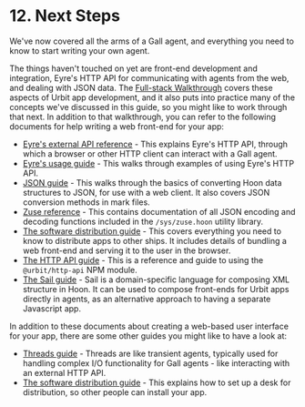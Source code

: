 # 12. Next Steps

We've now covered all the arms of a Gall agent, and everything you need to know to start writing your own agent.

The things haven't touched on yet are front-end development and integration, Eyre's HTTP API for communicating with agents from the web, and dealing with JSON data. The [Full-stack Walkthrough](../app-school-full-stack) covers these aspects of Urbit app development, and it also puts into practice many of the concepts we've discussed in this guide, so you might like to work through that next. In addition to that walkthrough, you can refer to the following documents for help writing a web front-end for your app:

- [Eyre's external API reference](../../system/kernel/eyre/reference/external-api-ref.md) - This explains Eyre's HTTP API, through which a browser or other HTTP client can interact with a Gall agent.
- [Eyre's usage guide](../../system/kernel/eyre/guides/guide.md) - This walks through examples of using Eyre's HTTP API.
- [JSON guide](../../language/hoon/guides/json-guide.md) - This walks through the basics of converting Hoon data structures to JSON, for use with a web client. It also covers JSON conversion methods in mark files.
- [Zuse reference](../../language/hoon/reference/zuse) - This contains documentation of all JSON encoding and decoding functions included in the `/sys/zuse.hoon` utility library.
- [The software distribution guide](../../userspace/apps/guides/software-distribution.md) - This covers everything you need to know to distribute apps to other ships. It includes details of bundling a web front-end and serving it to the user in the browser.
- [The HTTP API guide](../../tools/js-libs/http-api-guide.md) - This is a reference and guide to using the `@urbit/http-api` NPM module.
- [The Sail guide](../../language/hoon/guides/sail.md) - Sail is a domain-specific language for composing XML structure in Hoon. It can be used to compose front-ends for Urbit apps directly in agents, as an alternative approach to having a separate Javascript app.

In addition to these documents about creating a web-based user interface for your app, there are some other guides you might like to have a look at:

- [Threads guide](../../userspace/threads/tutorials/basics/fundamentals.md) - Threads are like transient agents, typically used for handling complex I/O functionality for Gall agents - like interacting with an external HTTP API.
- [The software distribution guide](../../userspace/apps/guides/software-distribution.md) - This explains how to set up a desk for distribution, so other people can install your app.
